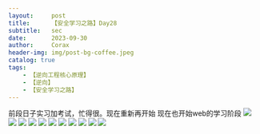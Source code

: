 ```yaml
---
layout:     post
title:      【安全学习之路】Day28
subtitle:   sec
date:       2023-09-30
author:     Corax
header-img: img/post-bg-coffee.jpeg
catalog: true
tags:
    - 【逆向工程核心原理】
    - 【逆向】
    - 【安全学习之路】
---
```


前段日子实习加考试，忙得很。现在重新再开始
现在也开始web的学习阶段
![](https://typora-1321221957.cos.ap-shanghai.myqcloud.com/image1/202311021105807.png)
![](https://typora-1321221957.cos.ap-shanghai.myqcloud.com/image1/202311021105809.png)
![](https://typora-1321221957.cos.ap-shanghai.myqcloud.com/image1/202311021105810.png)
![](https://typora-1321221957.cos.ap-shanghai.myqcloud.com/image1/202311021105811.png)
![](https://typora-1321221957.cos.ap-shanghai.myqcloud.com/image1/202311021105812.png)
![](https://typora-1321221957.cos.ap-shanghai.myqcloud.com/image1/202311021105813.png)
![](https://typora-1321221957.cos.ap-shanghai.myqcloud.com/image1/202311021105814.png)
![](https://typora-1321221957.cos.ap-shanghai.myqcloud.com/image1/202311021105815.png)
![](https://typora-1321221957.cos.ap-shanghai.myqcloud.com/image1/202311021105816.png)
![](https://typora-1321221957.cos.ap-shanghai.myqcloud.com/image1/202311021105817.png)
![](https://typora-1321221957.cos.ap-shanghai.myqcloud.com/image1/202311021105818.png)
